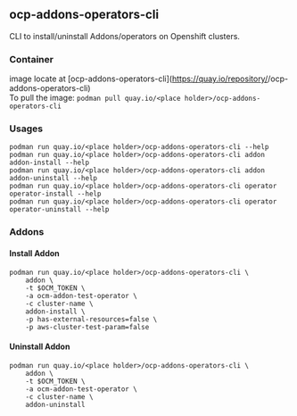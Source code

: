 ## ocp-addons-operators-cli
CLI to install/uninstall Addons/operators on Openshift clusters.



### Container
image locate at [ocp-addons-operators-cli](https://quay.io/repository/<place holder>/ocp-addons-operators-cli)  
To pull the image: `podman pull quay.io/<place holder>/ocp-addons-operators-cli`

### Usages

```
podman run quay.io/<place holder>/ocp-addons-operators-cli --help
podman run quay.io/<place holder>/ocp-addons-operators-cli addon addon-install --help
podman run quay.io/<place holder>/ocp-addons-operators-cli addon addon-uninstall --help
podman run quay.io/<place holder>/ocp-addons-operators-cli operator operator-install --help
podman run quay.io/<place holder>/ocp-addons-operators-cli operator operator-uninstall --help
```

### Addons
#### Install Addon

```
podman run quay.io/<place holder>/ocp-addons-operators-cli \
    addon \
    -t $OCM_TOKEN \
    -a ocm-addon-test-operator \
    -c cluster-name \
    addon-install \
    -p has-external-resources=false \
    -p aws-cluster-test-param=false
```

#### Uninstall Addon

```
podman run quay.io/<place holder>/ocp-addons-operators-cli \
    addon \
    -t $OCM_TOKEN \
    -a ocm-addon-test-operator \
    -c cluster-name \
    addon-uninstall
```
